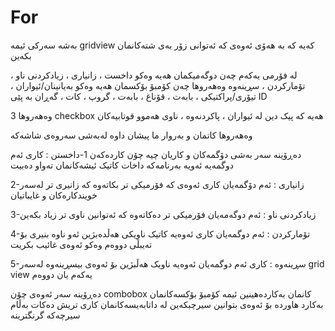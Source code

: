 # For
بەشە سەرکی ئیمە gridview کەیە کە بە هەۆی ئەوەی کە ئەتوانی زۆر بەی شتەکانمان بکەین 

لە فۆرمی یەکەم چەن دوگەمیکمان هەیە وەکو 
داخست ، زانیاری ، زیادکردنی ناو ، تۆمارکردن ، سڕینەوە
وەهەروها چەن کۆمبۆ بۆکسمان هەیە وەکو 
بەیانینان/ئیواران ، تیۆری/پراکتیکی ، بابەت ، قۆناغ ، بابەت ، گروپ ، کات ، گەڕان بە پێی ID 

وەهەروها 3 checkbox هەیە کە پیک دین لە 
ئیواران ، پاکردنەوە ، ناوی هەموو قوتابیەکان 

وەهەروها کاتمان و بەروار ما پیشان داوە لەبەشی سەروەی شاشەکە

دەڕۆینە سەر بەشی دۆگمەکان و کاریان چیە چۆن کاردەکەن
1-داخستن : کاری ئەم دوگمەیە ئەویە بەرنامەکە داخات کاتیک ئیشەکانمان تەواو دەبیت

2-زانیاری : ئەم دۆگمەیان کاری ئەوەی کە فۆرمیکی تر بکاتەوە کە زانیری تر لەسەر خویندکارەکان و غایباتیان 

3-زیادکردنی ناو : ئەم دوگەمەیان فۆرمیکی تر دەکاتەوە کە ئەتوانین ناوی تر زیاد بکەین

4-تۆمارکردن : ئەم دوگمەیان کاری ئەوەیە کاتیک ناویکی هەڵدەبژین ئەو ناوە بنیری بۆ تەیبڵی دووەم وەکو ئەوەی غائیب بکریت

5-سڕینەوە : کاری ئەم دوگمەیان ئەوەیە ناویک هەڵبژین بۆ ئەوەی بیسڕینەوە لەسەر grid view یەکەم یان دووەم

دەڕۆینە سەر ئەوەی چۆن combobox کانمان بەکاردەهینین
ئیمە کۆمبۆ بۆکسەکانمان بەکارد هاوردە بۆ ئەوەی بتوانین سیرچبکەین لە داتابەیسەکانمان کاری تریش دەکات بەڵام سیرچەکە گرنگترینە
